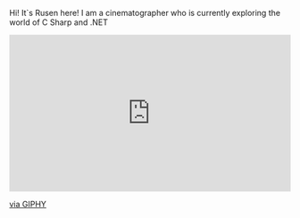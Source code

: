 Hi! It`s Rusen here! I am a cinematographer who is currently exploring the world of C Sharp and .NET
<div style="width:100%;height:0;padding-bottom:56%;position:relative;"><iframe src="https://giphy.com/embed/ZVik7pBtu9dNS" width="100%" height="100%" style="position:absolute" frameBorder="0" class="giphy-embed" allowFullScreen></iframe></div><p><a href="https://giphy.com/gifs/life-interesting-footage-ZVik7pBtu9dNS">via GIPHY</a></p>
<!--
**rusenminchev/rusenminchev** is a ✨ _special_ ✨ repository because its `README.md` (this file) appears on your GitHub profile.

Here are some ideas to get you started:

- 🔭 I’m currently working on ...
- 🌱 I’m currently learning ...
- 👯 I’m looking to collaborate on ...
- 🤔 I’m looking for help with ...
- 💬 Ask me about ...
- 📫 How to reach me: ...
- 😄 Pronouns: ...
- ⚡ Fun fact: ...
-->
